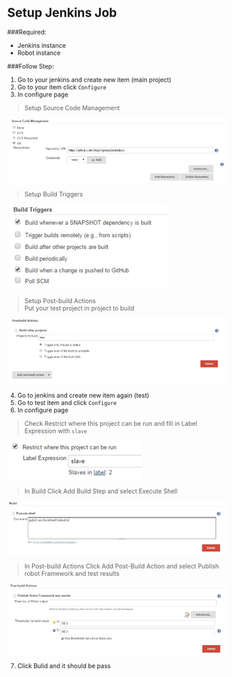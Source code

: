 # Setup Jenkins Job  
###Required:
* Jenkins instance
* Robot instance

###Follow Step:
1. Go to your jenkins and create new item (main project)  
2. Go to your item click `Configure`  
3. In configure page  
  > Setup Source Code Management  
  
  ![01](https://github.com/OngOngoing/BubbleBee/blob/master/docs/img/01.jpg)  
  > Setup Build Triggers  
  
  ![01](https://github.com/OngOngoing/BubbleBee/blob/master/docs/img/03.jpg)  
  > Setup Post-build Actions  
  > Put your test project in project to build 
  
  ![01](https://github.com/OngOngoing/BubbleBee/blob/master/docs/img/02.jpg)    
  
4. Go to jenkins and create new item again (test)  
5. Go to test item and click `Configure`  
6. In configure page  
  > Check Restrict where this project can be run
  > and fill in Label Expression with `slave`
  
  ![01](https://github.com/OngOngoing/BubbleBee/blob/master/docs/img/04.jpg)  
  > In Build
  > Click Add Build Step and select Execute Shell
  
  ![01](https://github.com/OngOngoing/BubbleBee/blob/master/docs/img/05.jpg)   
  > In Post-build Actions
  > Click Add Post-Build Action and select Publish robot Framework and test results
  
  ![01](https://github.com/OngOngoing/BubbleBee/blob/master/docs/img/06.jpg)  
  
7. Click Bulid and it should be pass
